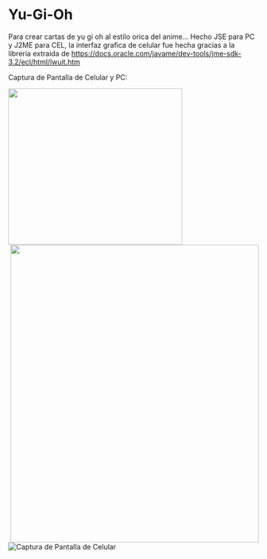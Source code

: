 # Yu-Gi-Oh
Para crear cartas de yu gi oh al estilo orica del anime... Hecho JSE para PC y J2ME para CEL, la interfaz grafica de celular fue hecha gracias a la libreria extraida de https://docs.oracle.com/javame/dev-tools/jme-sdk-3.2/ecl/html/lwuit.htm

Captura de Pantalla de Celular y PC:

<img align="left" width="350" height="315" src="https://raw.githubusercontent.com/RicardoValladares/Yu-Gi-Oh/master/ScreenShoot-PC.png">

<img align="right" width="500" height="600" src="https://raw.githubusercontent.com/RicardoValladares/Yu-Gi-Oh/master/ScreenShoot-CEL.png">

![Captura de Pantalla de Celular](https://raw.githubusercontent.com/RicardoValladares/Yu-Gi-Oh/master/ScreenShoot-CEL.png) 
